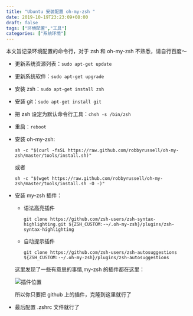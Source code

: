 ```yaml
---
title: "Ubuntu 安装配置 oh-my-zsh "
date: 2019-10-19T23:23:09+08:00
draft: false
tags: ["环境配置","工具"]
categories: ["系统环境"]
---
```

本文旨记录环境配置的命令行，对于 zsh 和 oh-my-zsh 不熟悉，请自行百度～

* 更新系统资源列表：`sudo apt-get update`

* 更新系统软件：`sudo apt-get upgrade`

* 安装 zsh：`sudo apt-get install zsh`

* 安装 git：`sudo apt-get install git`

* 把 zsh 设定为默认命令行工具：`chsh -s /bin/zsh`

* 重启：`reboot`

* 安装 oh-my-zsh:

    `sh -c "$(curl -fsSL https://raw.github.com/robbyrussell/oh-my-zsh/master/tools/install.sh)"`
    
    或者
    
    `sh -c "$(wget https://raw.github.com/robbyrussell/oh-my-zsh/master/tools/install.sh -O -)"`

* 安装 my-zsh 插件：
 
    * 语法高亮插件
    
        `git clone https://github.com/zsh-users/zsh-syntax-highlighting.git ${ZSH_CUSTOM:-~/.oh-my-zsh}/plugins/zsh-syntax-highlighting`

    * 自动提示插件
    
        `git clone https://github.com/zsh-users/zsh-autosuggestions ${ZSH_CUSTOM:-~/.oh-my-zsh}/plugins/zsh-autosuggestions`

    这里发现了一些有意思的事情,my-zsh 的插件都在这里：
 
    ![插件位置](https://blog-img-1256389522.cos.ap-chengdu.myqcloud.com/MongoDB/20191018192633.png)

    所以你只要把 github 上的插件，克隆到这里就行了

* 最后配置  .zshrc 文件就行了

